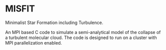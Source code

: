 # MISFIT
Minimalist Star Formation including Turbulence.

An MPI based C code to simulate a semi-analytical model of the collapse of a turbulent molecular cloud. The code is designed to run on a cluster with MPI parallelization enabled.
